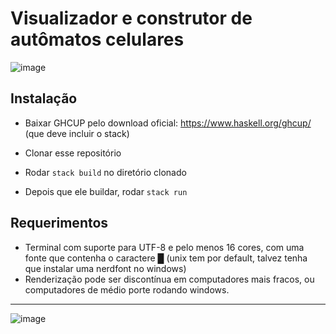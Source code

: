# Visualizador e construtor de autômatos celulares
![image](https://github.com/user-attachments/assets/c86352d2-3c38-48d6-b851-336a2c4f5868)

## Instalação

- Baixar GHCUP pelo download oficial: https://www.haskell.org/ghcup/ (que deve incluir o stack)

- Clonar esse repositório

- Rodar `stack build` no diretório clonado

- Depois que ele buildar, rodar `stack run`

## Requerimentos
- Terminal com suporte para UTF-8 e pelo menos 16 cores, com uma fonte que contenha o caractere █ (unix tem por default, talvez tenha que instalar uma nerdfont no windows)
- Renderização pode ser discontínua em computadores mais fracos, ou computadores de médio porte rodando windows.
---
![image](https://github.com/user-attachments/assets/a9b24ea2-0b3a-4991-b8e6-5fb3f4815f02)
